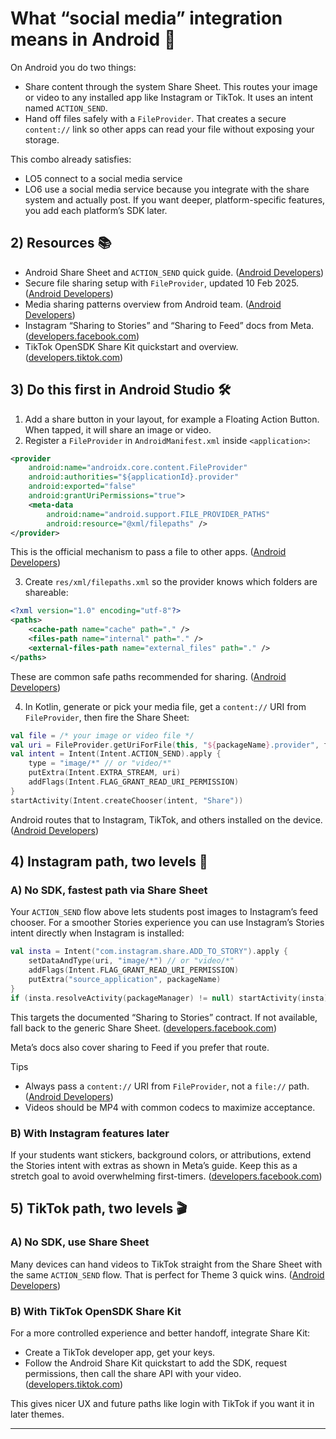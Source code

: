 # What “social media” integration means in Android 🍰

On Android you do two things:

* Share content through the system Share Sheet. This routes your image or video to any installed app like Instagram or TikTok. It uses an intent named `ACTION_SEND`. 
* Hand off files safely with a `FileProvider`. That creates a secure `content://` link so other apps can read your file without exposing your storage.

This combo already satisfies:

* LO5 connect to a social media service
* LO6 use a social media service
  because you integrate with the share system and actually post. If you want deeper, platform-specific features, you add each platform’s SDK later.

## 2) Resources  📚

* Android Share Sheet and `ACTION_SEND` quick guide. ([Android Developers][1])
* Secure file sharing setup with `FileProvider`, updated 10 Feb 2025. ([Android Developers][2])
* Media sharing patterns overview from Android team. ([Android Developers][3])
* Instagram “Sharing to Stories” and “Sharing to Feed” docs from Meta. ([developers.facebook.com][4])
* TikTok OpenSDK Share Kit quickstart and overview. ([developers.tiktok.com][5])

## 3) Do this first in Android Studio 🛠️

1. Add a share button in your layout, for example a Floating Action Button. When tapped, it will share an image or video.
2. Register a `FileProvider` in `AndroidManifest.xml` inside `<application>`:

```xml
<provider
    android:name="androidx.core.content.FileProvider"
    android:authorities="${applicationId}.provider"
    android:exported="false"
    android:grantUriPermissions="true">
    <meta-data
        android:name="android.support.FILE_PROVIDER_PATHS"
        android:resource="@xml/filepaths" />
</provider>
```

This is the official mechanism to pass a file to other apps. ([Android Developers][2])

3. Create `res/xml/filepaths.xml` so the provider knows which folders are shareable:

```xml
<?xml version="1.0" encoding="utf-8"?>
<paths>
    <cache-path name="cache" path="." />
    <files-path name="internal" path="." />
    <external-files-path name="external_files" path="." />
</paths>
```

These are common safe paths recommended for sharing. ([Android Developers][2])

4. In Kotlin, generate or pick your media file, get a `content://` URI from `FileProvider`, then fire the Share Sheet:

```kotlin
val file = /* your image or video file */
val uri = FileProvider.getUriForFile(this, "${packageName}.provider", file)
val intent = Intent(Intent.ACTION_SEND).apply {
    type = "image/*" // or "video/*"
    putExtra(Intent.EXTRA_STREAM, uri)
    addFlags(Intent.FLAG_GRANT_READ_URI_PERMISSION)
}
startActivity(Intent.createChooser(intent, "Share"))
```

Android routes that to Instagram, TikTok, and others installed on the device. ([Android Developers][1])

## 4) Instagram path, two levels 🎯

### A) No SDK, fastest path via Share Sheet

Your `ACTION_SEND` flow above lets students post images to Instagram’s feed chooser. For a smoother Stories experience you can use Instagram’s Stories intent directly when Instagram is installed:

```kotlin
val insta = Intent("com.instagram.share.ADD_TO_STORY").apply {
    setDataAndType(uri, "image/*") // or "video/*"
    addFlags(Intent.FLAG_GRANT_READ_URI_PERMISSION)
    putExtra("source_application", packageName)
}
if (insta.resolveActivity(packageManager) != null) startActivity(insta)
```

This targets the documented “Sharing to Stories” contract. If not available, fall back to the generic Share Sheet. ([developers.facebook.com][4])

Meta’s docs also cover sharing to Feed if you prefer that route. 

Tips

* Always pass a `content://` URI from `FileProvider`, not a `file://` path. ([Android Developers][2])
* Videos should be MP4 with common codecs to maximize acceptance.

### B) With Instagram features later

If your students want stickers, background colors, or attributions, extend the Stories intent with extras as shown in Meta’s guide. Keep this as a stretch goal to avoid overwhelming first-timers. ([developers.facebook.com][4])

## 5) TikTok path, two levels 🎬

### A) No SDK, use Share Sheet

Many devices can hand videos to TikTok straight from the Share Sheet with the same `ACTION_SEND` flow. That is perfect for Theme 3 quick wins. ([Android Developers][1])

### B) With TikTok OpenSDK Share Kit

For a more controlled experience and better handoff, integrate Share Kit:

* Create a TikTok developer app, get your keys.
* Follow the Android Share Kit quickstart to add the SDK, request permissions, then call the share API with your video. ([developers.tiktok.com][5])

This gives nicer UX and future paths like login with TikTok if you want it in later themes.


---


[1]: https://developer.android.com/training/sharing/send?utm_source=chatgpt.com "Send simple data to other apps | App data and files"
[2]: https://developer.android.com/training/secure-file-sharing/setup-sharing?utm_source=chatgpt.com "Setting up file sharing | App data and files"
[3]: https://developer.android.com/social-and-messaging/guides/media-sharing?utm_source=chatgpt.com "About media sharing | Android social"
[4]: https://developers.facebook.com/docs/instagram-platform/sharing-to-stories/?utm_source=chatgpt.com "Sharing to Stories - Instagram Platform - Meta for Developers"
[5]: https://developers.tiktok.com/doc/share-kit-android-quickstart-v2?enter_method=left_navigation&utm_source=chatgpt.com "Share Kit for Android: Enabling TikTok Content Sharing"

